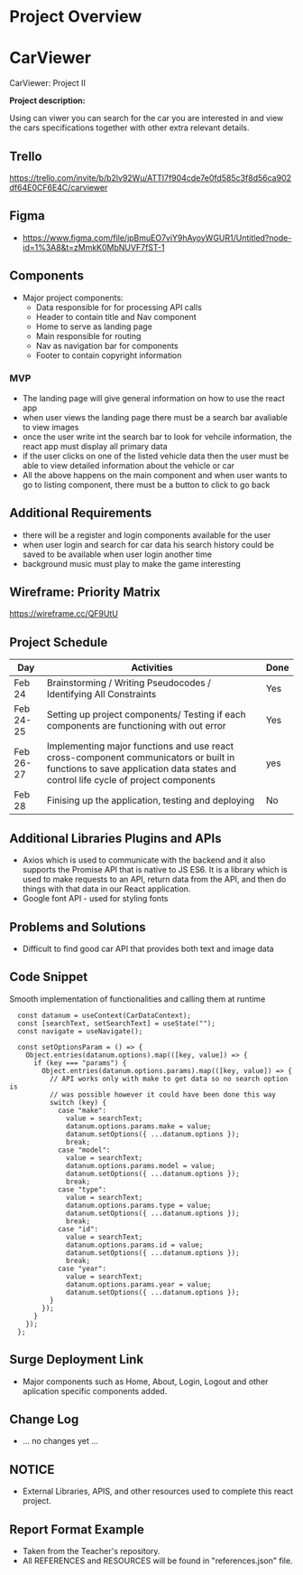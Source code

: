 # Project Overview

# CarViewer
CarViewer: Project II

**Project description:** 

Using can viwer you can search for the car you are interested in and view the cars specifications together with other extra relevant details.

## Trello
   https://trello.com/invite/b/b2lv92Wu/ATTI7f904cde7e0fd585c3f8d56ca902df64E0CF6E4C/carviewer

## Figma

- https://www.figma.com/file/jpBmuEO7viY9hAyoyWGUR1/Untitled?node-id=1%3A8&t=zMmkK0MbNUVF7fST-1

## Components

- Major project components:
  - Data responsible for for processing API calls
  - Header to contain title and Nav component 
  - Home to serve as landing page
  - Main responsible for routing 
  - Nav as navigation bar for components 
  - Footer to contain copyright information 

### MVP

- The landing page will give general information on how to use the react app
- when user views the landing page there must be a search bar avaliable to view images
- once the user write int the search bar to look for vehcile information, the react app must display all primary data 
- if the user clicks on one of the listed vehicle data then the user must be able to view detailed information about the vehicle or car 
- All the above happens on the main component and when user wants to go to listing component, there must be a button to click to go back 

## Additional Requirements

- there will be a register and login components available for the user
- when user login and search for car data his search history could be saved to be available when user login another time
- background music must play to make the game interesting

## Wireframe: Priority Matrix
   
   https://wireframe.cc/QF9UtU


## Project Schedule

|  Day | Activities | Done
|---|---| ---|
|Feb 24| Brainstorming / Writing Pseudocodes / Identifying All Constraints | Yes
|Feb 24-25| Setting up project components/ Testing if each components are functioning with out error | Yes
|Feb 26-27| Implementing major functions and use react cross-component communicators or built in functions to save application data states and control life cycle of project components  | yes
|Feb 28| Finising up the application, testing and deploying  | No



## Additional Libraries Plugins and APIs

- Axios which is used to communicate with the backend and it also supports the Promise API that is native to JS ES6. It is a library which is used to make requests to an API, return data from the API, and then do things with that data in our React application.
- Google font API - used for styling fonts 



## Problems and Solutions 

- Difficult to find good car API that provides both text and image data 

## Code Snippet

Smooth implementation of functionalities and calling them at runtime


```
  const datanum = useContext(CarDataContext);
  const [searchText, setSearchText] = useState("");
  const navigate = useNavigate();

  const setOptionsParam = () => {
    Object.entries(datanum.options).map(([key, value]) => {
      if (key === "params") {
        Object.entries(datanum.options.params).map(([key, value]) => {
          // API works only with make to get data so no search option is
          // was possible however it could have been done this way
          switch (key) {
            case "make":
              value = searchText;
              datanum.options.params.make = value;
              datanum.setOptions({ ...datanum.options });
              break;
            case "model":
              value = searchText;
              datanum.options.params.model = value;
              datanum.setOptions({ ...datanum.options });
              break;
            case "type":
              value = searchText;
              datanum.options.params.type = value;
              datanum.setOptions({ ...datanum.options });
              break;
            case "id":
              value = searchText;
              datanum.options.params.id = value;
              datanum.setOptions({ ...datanum.options });
              break;
            case "year":
              value = searchText;
              datanum.options.params.year = value;
              datanum.setOptions({ ...datanum.options });
          }
        });
      }
    });
  };

```

## Surge Deployment Link

- Major components such as Home, About, Login, Logout and other aplication specific components added.


## Change Log
- ... no changes yet ...

## NOTICE 
- External Libraries, APIS, and other resources used to complete this react project.

## Report Format Example
- Taken from the Teacher's repository. 
- All REFERENCES and RESOURCES will be found in "references.json" file.